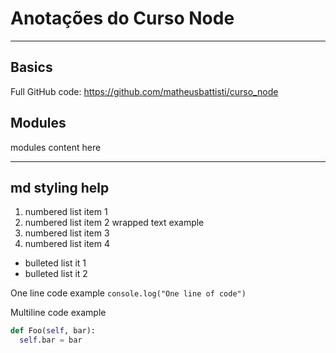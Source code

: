 # Anotações do Curso Node
***

## Basics
Full GitHub code: https://github.com/matheusbattisti/curso_node

## Modules
modules content here

***
## md styling help
1.  numbered list item 1
1.  numbered list item 2
    wrapped text example
1.  numbered list item 3
1.  numbered list item 4

* bulleted list it 1
* bulleted list it 2

One line code example
`console.log("One line of code")`

Multiline code example
```python
def Foo(self, bar):
  self.bar = bar
```